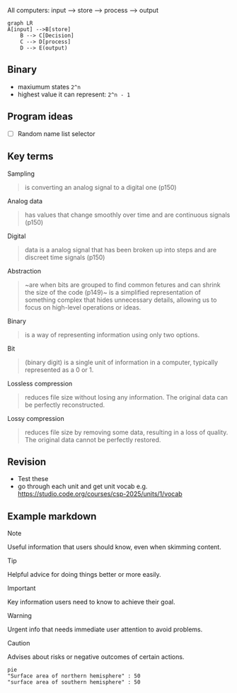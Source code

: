 All computers: input --> store --> process --> output

```mermaid
graph LR
A[input] -->B[store]
    B --> C[Decision]
    C --> D[process]
    D --> E(output)
```

## Binary 
- maxiumum states `2^n`
- highest value it can represent: `2^n - 1`

## Program ideas
- [ ] Random name list selector


 
## Key terms

Sampling
> is converting an analog signal to a digital one (p150)

Analog data 
> has values that change smoothly over time and are continuous signals (p150)

Digital
>  data is a analog signal that has been broken up into steps and are discreet time signals (p150)

Abstraction
>  ~are when bits are grouped to find common fetures and can shrink the size of the code (p149)~
> is a simplified representation of something complex that hides unnecessary details, allowing us to focus on high-level operations or ideas.

Binary
> is a way of representing information using only two options.

Bit
> (binary digit) is a single unit of information in a computer, typically represented as a 0 or 1.

Lossless compression
> reduces file size without losing any information. The original data can be perfectly reconstructed.

Lossy compression
> reduces file size by removing some data, resulting in a loss of quality. The original data cannot be perfectly restored.





## Revision
- Test these
- go through each unit and get unit vocab e.g. https://studio.code.org/courses/csp-2025/units/1/vocab




## Example markdown
> [!NOTE]
> Useful information that users should know, even when skimming content.

> [!TIP]
> Helpful advice for doing things better or more easily.

> [!IMPORTANT]
> Key information users need to know to achieve their goal.

> [!WARNING]
> Urgent info that needs immediate user attention to avoid problems.

> [!CAUTION]
> Advises about risks or negative outcomes of certain actions.




```mermaid
pie
"Surface area of northern hemisphere" : 50
"surface area of southern hemisphere" : 50
```